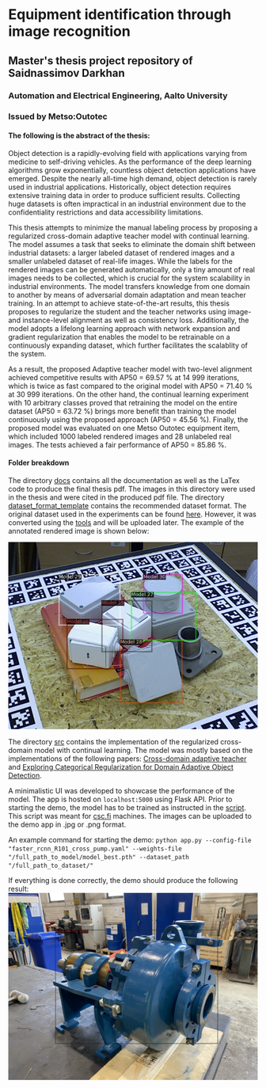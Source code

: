 # Equipment identification through image recognition
## Master's thesis project repository of Saidnassimov Darkhan 
### Automation and Electrical Engineering, Aalto University
### Issued by Metso:Outotec

#### The following is the abstract of the thesis:
Object detection is a rapidly-evolving field with applications varying from medicine to self-driving vehicles. As the performance of the deep learning algorithms grow exponentially, countless object detection applications have emerged. Despite the nearly all-time high demand, object detection is rarely used in industrial applications. Historically, object detection requires extensive training data in order to produce sufficient results. Collecting huge datasets is often impractical in an  industrial environment due to the confidentiality restrictions and data accessibility limitations. 

This thesis attempts to minimize the manual labeling process by proposing a regularized cross-domain adaptive teacher model with continual learning. The model assumes a task that seeks to eliminate the domain shift between industrial datasets: a larger labeled dataset of rendered images and a smaller unlabeled dataset of real-life images. While the labels for the rendered images can be generated automatically, only a tiny amount of real images needs to be collected, which is crucial for the system scalability in industrial environments. The model transfers knowledge from one domain to another by means of adversarial domain adaptation and mean teacher training. In an attempt to achieve state-of-the-art results, this thesis proposes to regularize the student and the teacher networks using image-and instance-level alignment as well as consistency loss. Additionally, the model adopts a lifelong learning approach with network expansion and gradient regularization that enables the model to be retrainable on a continuously expanding dataset, which further facilitates the scalablity of the system.

As a result, the proposed  Adaptive teacher model with two-level alignment achieved competitive results with AP50 = 69.57 % at 14 999 iterations, which is twice as fast compared to the original model with AP50 = 71.40 % at 30 999 iterations. On the other hand, the continual learning experiment with 10 arbitrary classes proved that retraining the model on the entire dataset (AP50 = 63.72 %) brings more benefit than training the model continuously using the proposed approach (AP50 = 45.56 %). Finally, the proposed model was evaluated on one Metso Outotec equipment item, which included 1000 labeled rendered images and 28 unlabeled real images. The tests achieved a fair performance of AP50 = 85.86 %.  


#### Folder breakdown
The directory [docs](docs/) contains all the documentation as well as the LaTex code to produce the final thesis pdf. The images in this directory were used in the thesis and were cited in the produced pdf file. The directory [dataset_format_template](dataset_format_template/) contains the recommended dataset format. The original dataset used in the experiments can be found [here](http://cmp.felk.cvut.cz/t-less/download.html). However, it was converted using the [tools](tools/) and will be uploaded later. The example of the annotated rendered image is shown below:

![Labeled target image!](/demo.jpg "Labeled target image")

The directory [src](src/) contains the implementation of the regularized cross-domain model with continual learning. The model was mostly based on the implementations of the following papers: [Cross-domain adaptive teacher](https://github.com/facebookresearch/adaptive_teacher/) and [Exploring Categorical Regularization for Domain Adaptive Object Detection](https://github.com/megvii-research/CR-DA-DET/).


A minimalistic UI was developed to showcase the performance of the model. The app is hosted on `localhost:5000` using Flask API. Prior to starting the demo, the model has to be trained as instructed in the [script](src/train_adapt_teacher_tless.sh). This script was meant for [csc.fi](csc.fi/) machines. The images can be uploaded to the demo app in .jpg or .png format. 

An example command for starting the demo: 
`python app.py --config-file "faster_rcnn_R101_cross_pump.yaml" --weights-file "/full_path_to_model/model_best.pth" --dataset_path "/full_path_to_dataset/" `

If everything is done correctly, the demo should produce the following result: 
![Predictions!](/static/predictions/IMG_8890.jpg "Predictions")
